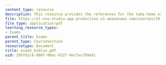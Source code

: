 ```yaml
---
content_type: resource
description: This resource provides the references for the take-home exam 2 paper.
file: https://ol-ocw-studio-app-production.s3.amazonaws.com/courses/20-462j-molecular-principles-of-biomaterials-spring-2006/295f62c6886f00ac632f9ecfac799a5c_exam2_biblio.pdf
file_type: application/pdf
learning_resource_types:
- Exams
parent_title: Exams
parent_type: CourseSection
resourcetype: Document
title: exam2_biblio.pdf
uid: 295f62c6-886f-00ac-632f-9ecfac799a5c
---
```

